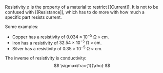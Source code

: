 Resistivity $\rho$ is the property of a material to restrict [[Current]]. It is not to be confused with [[Resistance]], which has to do more with how much a specific part resists current.

Some examples:
- Copper has a resistivity of $0.034 \times 10^{-5}\  \mathrm{\Omega \times cm}$.
- Iron has a resistivity of $32.54 \times 10^{-5}\ \mathrm{\Omega \times cm}$.
- Silver has a resistivity of $0.35 \times 10^{-5}\ \mathrm{\Omega \times cm}$.

The inverse of resistivity is conductivity:
$$
\sigma=\frac{1}{\rho}
$$
